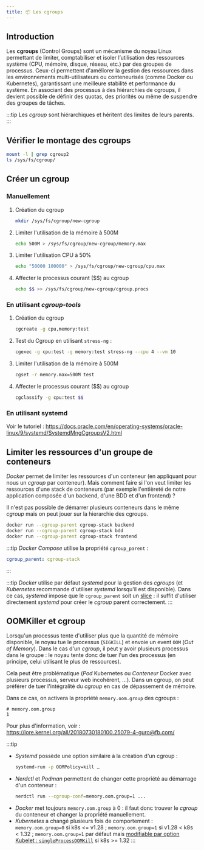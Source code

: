 ```yaml
---
title: 📦 Les cgroups
---
```


## Introduction

Les **cgroups** (Control Groups) sont un mécanisme du noyau Linux permettant de limiter, comptabiliser et isoler l’utilisation des ressources système (CPU, mémoire, disque, réseau, etc.) par des groupes de processus. Ceux-ci permettent d'améliorer la gestion des ressources dans les environnements multi-utilisateurs ou conteneurisés (comme Docker ou Kubernetes), garantissant une meilleure stabilité et performance du système. En associant des processus à des hiérarchies de cgroups, il devient possible de définir des quotas, des priorités ou même de suspendre des groupes de tâches.

:::tip
Les _cgroup_ sont hiérarchiques et héritent des limites de leurs parents.
:::

## Vérifier le montage des cgroups

```bash
mount -l | grep cgroup2
ls /sys/fs/cgroup/
```

## Créer un cgroup

### Manuellement

1. Création du cgroup
    ```bash
    mkdir /sys/fs/cgroup/new-cgroup
    ```
2. Limiter l'utilisation de la mémoire à 500M
    ```bash
    echo 500M > /sys/fs/cgroup/new-cgroup/memory.max
    ```
3. Limiter l'utilisation CPU à 50%
    ```bash
    echo "50000 100000" > /sys/fs/cgroup/new-cgroup/cpu.max
    ```
4. Affecter le processus courant ($$) au cgroup
    ```bash
    echo $$ >> /sys/fs/cgroup/new-cgroup/cgroup.procs
    ```

### En utilisant _cgroup-tools_

1. Création du cgroup
    ```bash
    cgcreate -g cpu,memory:test
    ```
2. Test du Cgroup en utilisant `stress-ng` :
    ```bash
    cgexec -g cpu:test -g memory:test stress-ng --cpu 4 --vm 10
    ```
3. Limiter l'utilisation de la mémoire à 500M
    ```bash
    cgset -r memory.max=500M test
    ```
4. Affecter le processus courant ($$) au cgroup
    ```bash
    cgclassify -g cpu:test $$
    ```

### En utilisant systemd

Voir le tutoriel : <https://docs.oracle.com/en/operating-systems/oracle-linux/9/systemd/SystemdMngCgroupsV2.html>

## Limiter les ressources d'un groupe de conteneurs

_Docker_ permet de limiter les ressources d'un conteneur (en appliquant pour nous un _cgroup_ par conteneur). Mais comment faire si l'on veut limiter les ressources d'une stack de conteneurs (par exemple l'entièreté de notre application composée d'un backend, d'une BDD et d'un frontend) ?

Il n'est pas possible de démarrer plusieurs conteneurs dans le même _cgroup_ mais on peut jouer sur la hierarchie des cgroups.

```sh
docker run --cgroup-parent cgroup-stack backend
docker run --cgroup-parent cgroup-stack bdd
docker run --cgroup-parent cgroup-stack frontend
```

:::tip
_Docker Compose_ utilise la propriété `cgroup_parent` :

```yaml
cgroup_parent: cgroup-stack
```
:::

:::tip
_Docker_ utilise par défaut _systemd_ pour la gestion des _cgroups_ (et _Kubernetes_ recommande d'utiliser _systemd_ lorsqu'il est disponible).
Dans ce cas, _systemd_ impose que le `cgroup_parent` soit un [slice](https://www.man7.org/linux/man-pages/man5/systemd.slice.5.html) : il suffit d'utiliser directement _systemd_ pour créer le _cgroup_ parent correctement.
:::

## OOMKiller et cgroup

Lorsqu'un processus tente d'utiliser plus que la quantité de mémoire disponible, le noyau tue le processus (`SIGKILL`) et envoie un event `OOM` (_Out of Memory_). Dans le cas d'un _cgroup_, il peut y avoir plusieurs processus dans le groupe : le noyau tente donc de tuer l'un des processus (en principe, celui utilisant le plus de ressources).

Cela peut être problématique (_Pod_ Kubernetes ou _Conteneur_ Docker avec plusieurs processus, serveur web incohérent, …). Dans un cgroup, on peut préférer de tuer l'intégralité du _cgroup_ en cas de dépassement de mémoire.

Dans ce cas, on activera la propriété `memory.oom.group` des cgroups :

```
# memory.oom.group
1
```

Pour plus d'information, voir : <https://lore.kernel.org/all/20180730180100.25079-4-guro@fb.com/>

:::tip
- _Systemd_ possède une option similaire à la création d'un cgroup :
    ```bash
    systemd-run -p OOMPolicy=kill …
    ```
- _Nerdctl_ et _Podman_ permettent de changer cette propriété au démarrage d'un conteneur :
    ```bash
    nerdctl run --cgroup-conf=memory.oom.group=1 ...
    ```
- _Docker_ met toujours `memory.oom.group` à 0 : il faut donc trouver le _cgroup_ du conteneur et changer la propriété manuellement.
- _Kubernetes_ a changé plusieurs fois de comportement : `memory.oom.group=0` si k8s <= v1.28 ; `memory.oom.group=1` si v1.28 < k8s < 1.32 ; `memory.oom.group=1` par défaut mais [modifiable par option Kubelet : `singleProcessOOMKill`](https://github.com/kubernetes/kubernetes/blob/master/CHANGELOG/CHANGELOG-1.32.md) si k8s >= 1.32
:::

